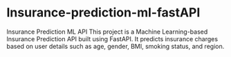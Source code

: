 # Insurance-prediction-ml-fastAPI
Insurance Prediction ML API  This project is a Machine Learning-based Insurance Prediction API built using FastAPI. It predicts insurance charges based on user details such as age, gender, BMI, smoking status, and region.
